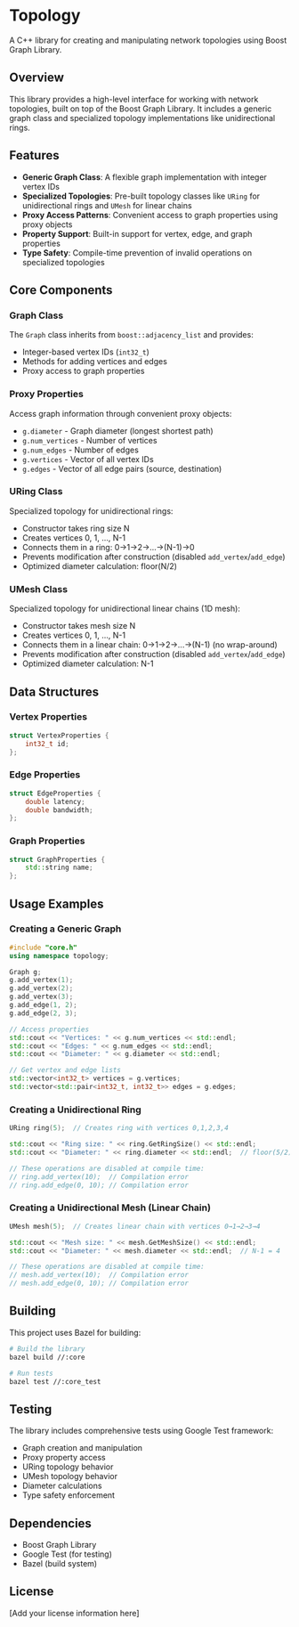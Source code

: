 # Topology

A C++ library for creating and manipulating network topologies using Boost Graph Library.

## Overview

This library provides a high-level interface for working with network topologies, built on top of the Boost Graph Library. It includes a generic graph class and specialized topology implementations like unidirectional rings.

## Features

- **Generic Graph Class**: A flexible graph implementation with integer vertex IDs
- **Specialized Topologies**: Pre-built topology classes like `URing` for unidirectional rings and `UMesh` for linear chains
- **Proxy Access Patterns**: Convenient access to graph properties using proxy objects
- **Property Support**: Built-in support for vertex, edge, and graph properties
- **Type Safety**: Compile-time prevention of invalid operations on specialized topologies

## Core Components

### Graph Class
The `Graph` class inherits from `boost::adjacency_list` and provides:
- Integer-based vertex IDs (`int32_t`)
- Methods for adding vertices and edges
- Proxy access to graph properties

### Proxy Properties
Access graph information through convenient proxy objects:
- `g.diameter` - Graph diameter (longest shortest path)
- `g.num_vertices` - Number of vertices
- `g.num_edges` - Number of edges  
- `g.vertices` - Vector of all vertex IDs
- `g.edges` - Vector of all edge pairs (source, destination)

### URing Class
Specialized topology for unidirectional rings:
- Constructor takes ring size N
- Creates vertices 0, 1, ..., N-1
- Connects them in a ring: 0→1→2→...→(N-1)→0
- Prevents modification after construction (disabled `add_vertex`/`add_edge`)
- Optimized diameter calculation: floor(N/2)

### UMesh Class
Specialized topology for unidirectional linear chains (1D mesh):
- Constructor takes mesh size N
- Creates vertices 0, 1, ..., N-1
- Connects them in a linear chain: 0→1→2→...→(N-1) (no wrap-around)
- Prevents modification after construction (disabled `add_vertex`/`add_edge`)
- Optimized diameter calculation: N-1

## Data Structures

### Vertex Properties
```cpp
struct VertexProperties {
    int32_t id;
};
```

### Edge Properties
```cpp
struct EdgeProperties {
    double latency;
    double bandwidth;
};
```

### Graph Properties
```cpp
struct GraphProperties {
    std::string name;
};
```

## Usage Examples

### Creating a Generic Graph
```cpp
#include "core.h"
using namespace topology;

Graph g;
g.add_vertex(1);
g.add_vertex(2);
g.add_vertex(3);
g.add_edge(1, 2);
g.add_edge(2, 3);

// Access properties
std::cout << "Vertices: " << g.num_vertices << std::endl;
std::cout << "Edges: " << g.num_edges << std::endl;
std::cout << "Diameter: " << g.diameter << std::endl;

// Get vertex and edge lists
std::vector<int32_t> vertices = g.vertices;
std::vector<std::pair<int32_t, int32_t>> edges = g.edges;
```

### Creating a Unidirectional Ring
```cpp
URing ring(5);  // Creates ring with vertices 0,1,2,3,4

std::cout << "Ring size: " << ring.GetRingSize() << std::endl;
std::cout << "Diameter: " << ring.diameter << std::endl;  // floor(5/2) = 2

// These operations are disabled at compile time:
// ring.add_vertex(10);  // Compilation error
// ring.add_edge(0, 10); // Compilation error
```

### Creating a Unidirectional Mesh (Linear Chain)
```cpp
UMesh mesh(5);  // Creates linear chain with vertices 0→1→2→3→4

std::cout << "Mesh size: " << mesh.GetMeshSize() << std::endl;
std::cout << "Diameter: " << mesh.diameter << std::endl;  // N-1 = 4

// These operations are disabled at compile time:
// mesh.add_vertex(10);  // Compilation error
// mesh.add_edge(0, 10); // Compilation error
```

## Building

This project uses Bazel for building:

```bash
# Build the library
bazel build //:core

# Run tests
bazel test //:core_test
```

## Testing

The library includes comprehensive tests using Google Test framework:
- Graph creation and manipulation
- Proxy property access
- URing topology behavior
- UMesh topology behavior
- Diameter calculations
- Type safety enforcement

## Dependencies

- Boost Graph Library
- Google Test (for testing)
- Bazel (build system)

## License

[Add your license information here]
